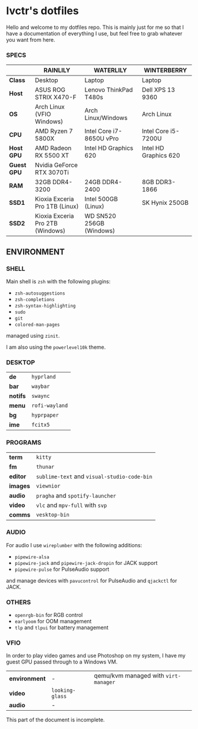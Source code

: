 # lvctr's dotfiles

Hello and welcome to my dotfiles repo.
This is mainly just for me so that I have a documentation of everything I use, but feel free to grab whatever you want from here.

### SPECS
|  | RAINLILY | WATERLILY | WINTERBERRY
|--|--|--|--|
| **Class** | Desktop | Laptop | Laptop
| **Host** | ASUS ROG STRIX X470-F | Lenovo ThinkPad T480s | Dell XPS 13 9360
| **OS** | Arch Linux (VFIO Windows) | Arch Linux/Windows | Arch Linux
| **CPU** | AMD Ryzen 7 5800X | Intel Core i7-8650U vPro | Intel Core i5-7200U
| **Host GPU** | AMD Radeon RX 5500 XT | Intel HD Graphics 620 | Intel HD Graphics 620
| **Guest GPU** | Nvidia GeForce RTX 3070Ti | |
| **RAM** | 32GB DDR4-3200 | 24GB DDR4-2400 | 8GB DDR3-1866
| **SSD1** | Kioxia Exceria Pro 1TB (Linux) | Intel 500GB (Linux) | SK Hynix 250GB
| **SSD2** | Kioxia Exceria Pro 2TB (Windows) | WD SN520 256GB (Windows)

## ENVIRONMENT

### SHELL
Main shell is `zsh` with the following plugins:

- `zsh-autosuggestions`
- `zsh-completions`
- `zsh-syntax-highlighting`
- `sudo`
- `git`
- `colored-man-pages`

managed using `zinit`.

I am also using the `powerlevel10k` theme.

### DESKTOP
|||
|--|--|
| **de** | `hyprland` |
| **bar** | `waybar` |
| **notifs** | `swaync` |
| **menu** | `rofi-wayland` |
| **bg** | `hyprpaper` |
| **ime** | `fcitx5` |

### PROGRAMS
|||
|--|--|
| **term** | `kitty` |
| **fm** | `thunar` |
| **editor** | `sublime-text` and `visual-studio-code-bin` |
| **images** | `viewnior` |
| **audio** | `pragha` and `spotify-launcher` |
| **video** | `vlc` and `mpv-full` with `svp` |
| **comms** | `vesktop-bin` |

### AUDIO

For audio I use `wireplumber` with the following additions:
- `pipewire-alsa`
- `pipewire-jack` and `pipewire-jack-dropin` for JACK support
- `pipewire-pulse` for PulseAudio support

and manage devices with `pavucontrol` for PulseAudio and `qjackctl` for JACK.

### OTHERS
- `openrgb-bin` for RGB control
- `earlyoom` for OOM management
- `tlp` and `tlpui` for battery management

### VFIO

In order to play video games and use Photoshop on my system, I have my guest GPU passed through to a Windows VM.

||||
|--|--|--|
| **environment** | - | qemu/kvm managed with `virt-manager` |
| **video** | `looking-glass` ||
| **audio**| - |  |

This part of the document is incomplete.
